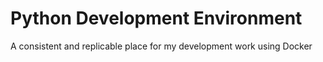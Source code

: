 # Python Development Environment
A consistent and replicable place for my development work using Docker

